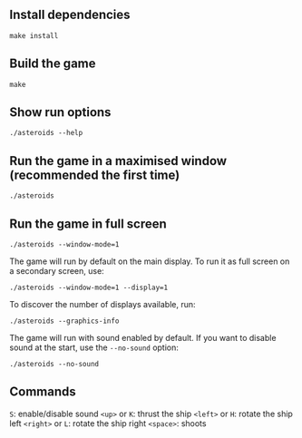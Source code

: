 ## Install dependencies
```
make install
```

## Build the game
```
make
```

## Show run options
```
./asteroids --help
```

## Run the game in a maximised window (recommended the first time)
```
./asteroids
```

## Run the game in full screen
```
./asteroids --window-mode=1
```

The game will run by default on the main display. To run it as full screen on a secondary screen, use:
```
./asteroids --window-mode=1 --display=1
```

To discover the number of displays available, run: 
```
./asteroids --graphics-info
``` 

The game will run with sound enabled by default. If you want to disable sound at the start, use the `--no-sound` option:
```
./asteroids --no-sound
```

## Commands

`S`: enable/disable sound
`<up>` or `K`: thrust the ship
`<left>` or `H`: rotate the ship left
`<right>` or `L`: rotate the ship right
`<space>`: shoots
